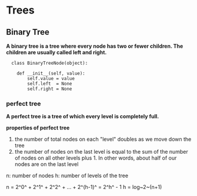 # Trees

## Binary Tree
**A binary tree is a tree where every node has two or fewer children. The children are usually called left and right.**

```
  class BinaryTreeNode(object):

    def __init__(self, value):
        self.value = value
        self.left  = None
        self.right = None
```

### perfect tree
**A perfect tree is a tree of which every level is completely full.**

**properties of perfect tree**
1. the number of total nodes on each "level" doubles as we move down the tree
2. the number of nodes on the last level is equal to the sum of the number of nodes on all other levels plus 1. In other words, about half of our nodes are on the last level

n: number of nodes
h: number of levels of the tree

n = 2^0^ + 2^1^ + 2^2^ + ... + 2^(h-1)^ = 2^h^ - 1
h = log~2~(n+1)